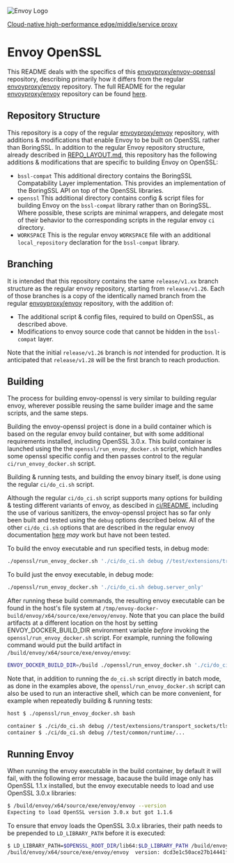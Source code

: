 ![Envoy Logo](https://github.com/envoyproxy/artwork/blob/main/PNG/Envoy_Logo_Final_PANTONE.png)

[Cloud-native high-performance edge/middle/service proxy](https://www.envoyproxy.io/)

# Envoy OpenSSL

This README deals with the specifics of this [envoyproxy/envoy-openssl](https://github.com/envoyproxy/envoy-openssl) repository, describing primarily how it differs from the regular [envoyproxy/envoy](https://github.com/envoyproxy/envoy) repository. The full README for the regular [envoyproxy/envoy](https://github.com/envoyproxy/envoy) repository can be found [here](https://github.com/envoyproxy/envoy/blob/main/README.md). 

## Repository Structure

This repository is a copy of the regular [envoyproxy/envoy](https://github.com/envoyproxy/envoy)
repository, with additions & modifications that enable Envoy to be built on OpenSSL rather than
BoringSSL. In addition to the regular Envoy repository structure, already described in
[REPO_LAYOUT.md](REPO_LAYOUT.md), this repository has the following additions & modifications that
are specific to building Envoy on OpenSSL:

* `bssl-compat` This additional directory contains the BoringSSL Compatability Layer implementation. This provides an implementation of the BoringSSL API on top of the OpenSSL libraries.
* `openssl` This additional directory contains config & script files for building Envoy on the `bssl-compat` library rather than on BoringSSL. Where possible, these scripts are minimal wrappers, and delegate most of their behavior to the corresponding scripts in the regular envoy `ci` directory.
* `WORKSPACE` This is the regular envoy `WORKSPACE` file with an additional `local_repository` declaration for the `bssl-compat` library.

## Branching

It is intended that this repository contains the same `release/v1.xx` branch structure as the
regular envoy repository, starting from `release/v1.26`. Each of those branches is a copy of the
identically named branch from the regular [envoyproxy/envoy](https://github.com/envoyproxy/envoy)
repository, with the addition of:

* The additional script & config files, required to build on OpenSSL, as described above.
* Modifications to envoy source code that cannot be hidden in the `bssl-compat` layer.

Note that the initial `release/v1.26` branch is *not* intended for production.
It is anticipated that `release/v1.28` will be the first branch to reach production.

## Building

The process for building envoy-openssl is very similar to building regular envoy, wherever possible
reusing the same builder image and the same scripts, and the same steps.

Building the envoy-openssl project is done in a build container which is based on the regular envoy
build container, but with some additional requirements installed, including OpenSSL 3.0.x. This build
container is launched using the the `openssl/run_envoy_docker.sh` script, which handles some openssl
specific config and then passes control to the regular `ci/run_envoy_docker.sh` script.

Building & running tests, and building the envoy binary itself, is done using the regular
`ci/do_ci.sh` script.

Although the regular `ci/do_ci.sh` script supports many options for building & testing different
variants of envoy, as descibed in [ci/README](ci/README.md), including the use of various sanitizers,
the envoy-openssl project has so far only been built and tested using the `debug` options described
below. All of the other `ci/do_ci.sh` options that are described in the regular envoy documentation
[here](https://github.com/envoyproxy/envoy/tree/main/ci#readme) _may_ work but have not been tested.

To build the envoy executable and run specified tests, in debug mode:
```bash
./openssl/run_envoy_docker.sh './ci/do_ci.sh debug //test/extensions/transport_sockets/tls/...'
```

To build just the envoy executable, in debug mode:
```bash
./openssl/run_envoy_docker.sh './ci/do_ci.sh debug.server_only'
```

After running these build commands, the resulting envoy executable can be found in the host's file
system at `/tmp/envoy-docker-build/envoy/x64/source/exe/envoy/envoy`. Note that you can place the
build artifacts at a different location on the host by setting ENVOY_DOCKER_BUILD_DIR environment
variable _before_ invoking the `openssl/run_envoy_docker.sh` script. For example, running the
following command would put the build artifact in `/build/envoy/x64/source/exe/envoy/envoy`:
```bash
ENVOY_DOCKER_BUILD_DIR=/build ./openssl/run_envoy_docker.sh './ci/do_ci.sh debug.server_only'
```

Note that, in addition to running the `do_ci.sh` script directly in batch mode, as done in the examples
above, the `openssl/run_envoy_docker.sh` script can also be used to run an interactive shell, which
can be more convenient, for example when repeatedly building & running tests:

```bash
host $ ./openssl/run_envoy_docker.sh bash

container $ ./ci/do_ci.sh debug //test/extensions/transport_sockets/tls/...
container $ ./ci/do_ci.sh debug //test/common/runtime/...
```

## Running Envoy

When running the envoy executable in the build container, by default it will fail, with the following error
message, bacause the build image only has OpenSSL 1.1.x installed, but the envoy executable needs to load
and use OpenSSL 3.0.x libraries:

```bash
$ /build/envoy/x64/source/exe/envoy/envoy --version
Expecting to load OpenSSL version 3.0.x but got 1.1.6
```

To ensure that envoy loads the OpenSSL 3.0.x libraries, their path needs to be prepended to `LD_LIBRARY_PATH` before it is executed:
```bash
$ LD_LIBRARY_PATH=$OPENSSL_ROOT_DIR/lib64:$LD_LIBRARY_PATH /build/envoy/x64/source/exe/envoy/envoy --version
/build/envoy/x64/source/exe/envoy/envoy  version: dcd3e1c50ace27b14441fc8b28650b62c0bf2dd2/1.26.8-dev/Modified/DEBUG/BoringSSL
```

